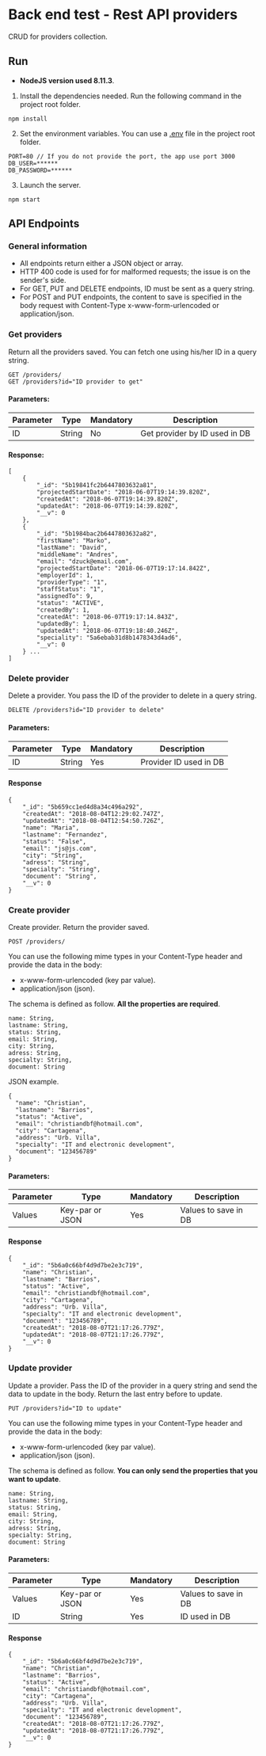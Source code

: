 # Back end test - Rest API providers

CRUD for providers collection.

## Run

* **NodeJS version used 8.11.3**.

1. Install the dependencies needed. Run the following command in the project root folder. 
```
npm install
```

2. Set the environment variables. You can use a [.env](https://github.com/motdotla/dotenv) file in the project root folder.
```
PORT=80 // If you do not provide the port, the app use port 3000
DB_USER=******
DB_PASSWORD=******
```

3. Launch the server.
```
npm start
```

## API Endpoints

### General information
* All endpoints return either a JSON object or array.
* HTTP 400 code is used for for malformed requests; the issue is on the sender's side.
* For GET, PUT and DELETE endpoints, ID must be sent as a query string.
* For POST and PUT endpoints, the content to save is specified in the body request with Content-Type x-www-form-urlencoded or application/json.

### Get providers

Return all the providers saved. You can fetch one using his/her ID in a query string.

```
GET /providers/
GET /providers?id="ID provider to get"
```

#### Parameters:
| Parameter    | Type          | Mandatory  | Description                   |
| ------------- |---------------|------------|-------------------------------|
| ID            | String        | No         | Get provider by ID used in DB |

#### Response:
```
[
    {
        "_id": "5b19841fc2b6447803632a81",
        "projectedStartDate": "2018-06-07T19:14:39.820Z",
        "createdAt": "2018-06-07T19:14:39.820Z",
        "updatedAt": "2018-06-07T19:14:39.820Z",
        "__v": 0
    },
    {
        "_id": "5b1984bac2b6447803632a82",
        "firstName": "Marko",
        "lastName": "David",
        "middleName": "Andres",
        "email": "dzuck@email.com",
        "projectedStartDate": "2018-06-07T19:17:14.842Z",
        "employerId": 1,
        "providerType": "1",
        "staffStatus": "1",
        "assignedTo": 9,
        "status": "ACTIVE",
        "createdBy": 1,
        "createdAt": "2018-06-07T19:17:14.843Z",
        "updatedBy": 1,
        "updatedAt": "2018-06-07T19:18:40.246Z",
        "speciality": "5a6ebab31d8b1478343d4ad6",
        "__v": 0
    } ...
]
```

### Delete provider

Delete a provider. You pass the ID of the provider to delete in a query string.

```
DELETE /providers?id="ID provider to delete"
```

#### Parameters:
| Parameter    | Type          | Mandatory  | Description                   |
| ------------- |---------------|------------|-------------------------------|
| ID            | String        | Yes        | Provider ID used in DB        |

#### Response 
```
{
    "_id": "5b659cc1ed4d8a34c496a292",
    "createdAt": "2018-08-04T12:29:02.747Z",
    "updatedAt": "2018-08-04T12:54:50.726Z",
    "name": "Maria",
    "lastname": "Fernandez",
    "status": "False",
    "email": "js@js.com",
    "city": "String",
    "adress": "String",
    "specialty": "String",
    "document": "String",
    "__v": 0
}
```

### Create provider
Create provider. Return the provider saved. 

```
POST /providers/
```

You can use the following mime types in your Content-Type header and provide the data in the body:
* x-www-form-urlencoded (key par value).
* application/json (json).

The schema is defined as follow. **All the properties are required**.
```
name: String,
lastname: String,
status: String,
email: String,
city: String,
adress: String,
specialty: String,
document: String
```

JSON example.
```
{
  "name": "Christian",
  "lastname": "Barrios",
  "status": "Active",
  "email": "christiandbf@hotmail.com",
  "city": "Cartagena",
  "address": "Urb. Villa",
  "specialty": "IT and electronic development",
  "document": "123456789"
}
```

#### Parameters:
| Parameter    | Type            | Mandatory  | Description                   |
| -------------|-----------------|------------|-------------------------------|
| Values       | Key-par or JSON | Yes        | Values to save in DB          |

#### Response
```
{
    "_id": "5b6a0c66bf4d9d7be2e3c719",
    "name": "Christian",
    "lastname": "Barrios",
    "status": "Active",
    "email": "christiandbf@hotmail.com",
    "city": "Cartagena",
    "address": "Urb. Villa",
    "specialty": "IT and electronic development",
    "document": "123456789",
    "createdAt": "2018-08-07T21:17:26.779Z",
    "updatedAt": "2018-08-07T21:17:26.779Z",
    "__v": 0
}
```

### Update provider

Update a provider. Pass the ID of the provider in a query string and send the data to update in the body. Return the last entry before to update.

```
PUT /providers?id="ID to update"
```

You can use the following mime types in your Content-Type header and provide the data in the body:
* x-www-form-urlencoded (key par value).
* application/json (json).

The schema is defined as follow. **You can only send the properties that you want to update**.
```
name: String,
lastname: String,
status: String,
email: String,
city: String,
adress: String,
specialty: String,
document: String
```

#### Parameters:
| Parameter    | Type            | Mandatory  | Description                   |
| -------------|-----------------|------------|-------------------------------|
| Values       | Key-par or JSON | Yes        | Values to save in DB          |
| ID           | String          | Yes        | ID used in DB                 |

#### Response
```
{
    "_id": "5b6a0c66bf4d9d7be2e3c719",
    "name": "Christian",
    "lastname": "Barrios",
    "status": "Active",
    "email": "christiandbf@hotmail.com",
    "city": "Cartagena",
    "address": "Urb. Villa",
    "specialty": "IT and electronic development",
    "document": "123456789",
    "createdAt": "2018-08-07T21:17:26.779Z",
    "updatedAt": "2018-08-07T21:17:26.779Z",
    "__v": 0
}
```
